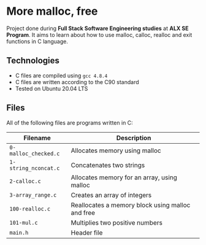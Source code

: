 # More malloc, free
Project done during **Full Stack Software Engineering studies** at **ALX SE Program**. It aims to learn about how to use malloc, calloc, realloc and exit functions in C language.

## Technologies
* C files are compiled using `gcc 4.8.4`
* C files are written according to the C90 standard
* Tested on Ubuntu 20.04 LTS

## Files
All of the following files are programs written in C:

|Filename |	Description |
|------------|--------------|
|`0-malloc_checked.c` |	Allocates memory using malloc |
|`1-string_nconcat.c` |	Concatenates two strings |
|`2-calloc.c` |	Allocates memory for an array, using malloc |
|`3-array_range.c` |	Creates an array of integers |
|`100-realloc.c` |	Reallocates a memory block using malloc and free |
|`101-mul.c` |	Multiplies two positive numbers |
|`main.h` | Header file |
